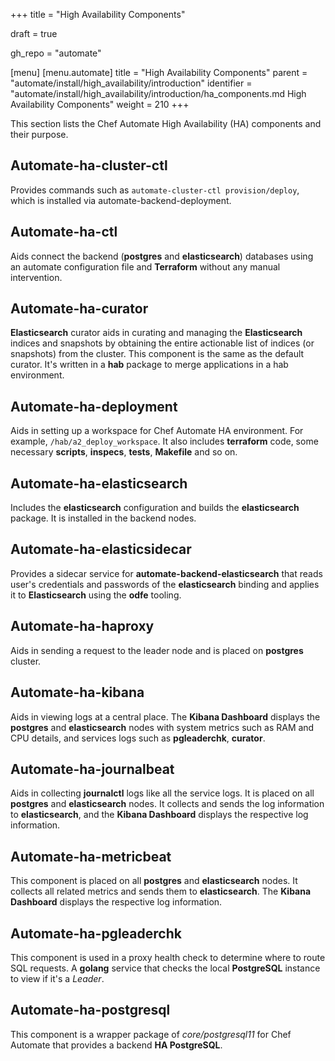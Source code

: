 +++
title = "High Availability Components"

draft = true

gh_repo = "automate"

[menu]
  [menu.automate]
    title = "High Availability Components"
    parent = "automate/install/high_availability/introduction"
    identifier = "automate/install/high_availability/introduction/ha_components.md High Availability Components"
    weight = 210
+++

This section lists the Chef Automate High Availability (HA) components and their purpose.

## Automate-ha-cluster-ctl

Provides commands such as `automate-cluster-ctl provision/deploy`, which is installed via automate-backend-deployment.

## Automate-ha-ctl

Aids connect the backend (**postgres** and **elasticsearch**) databases using an automate configuration file and **Terraform** without any manual intervention.

## Automate-ha-curator

**Elasticsearch** curator aids in curating and managing the **Elasticsearch** indices and snapshots by obtaining the entire actionable list of indices (or snapshots) from the cluster. This component is the same as the default curator. It's written in a **hab** package to merge applications in a hab environment.

## Automate-ha-deployment

Aids in setting up a workspace for Chef Automate HA environment. For example, `/hab/a2_deploy_workspace`. It also includes **terraform** code, some necessary **scripts**, **inspecs**, **tests**, **Makefile** and so on.

## Automate-ha-elasticsearch

Includes the **elasticsearch** configuration and builds the **elasticsearch** package. It is installed in the backend nodes.

## Automate-ha-elasticsidecar

Provides a sidecar service for **automate-backend-elasticsearch** that reads user's credentials and passwords of the **elasticsearch** binding and applies it to **Elasticsearch** using the **odfe** tooling.

## Automate-ha-haproxy

Aids in sending a request to the leader node and is placed on **postgres** cluster.

## Automate-ha-kibana

Aids in viewing logs at a central place. The **Kibana Dashboard** displays the **postgres** and **elasticsearch** nodes with system metrics such as RAM and CPU details, and services logs such as **pgleaderchk**, **curator**.

## Automate-ha-journalbeat

Aids in collecting **journalctl** logs like all the service logs. It is placed on all **postgres** and **elasticsearch** nodes. It collects and sends the log information to **elasticsearch**, and the **Kibana Dashboard** displays the respective log information.

## Automate-ha-metricbeat

This component is placed on all **postgres** and **elasticsearch** nodes. It collects all related metrics and sends them to
**elasticsearch**. The **Kibana Dashboard** displays the respective log information.

## Automate-ha-pgleaderchk

This component is used in a proxy health check to determine where to route SQL requests. A **golang** service that checks the local **PostgreSQL** instance to view if it's a *Leader*.

## Automate-ha-postgresql

This component is a wrapper package of *core/postgresql11* for Chef Automate that provides a backend **HA PostgreSQL**.

